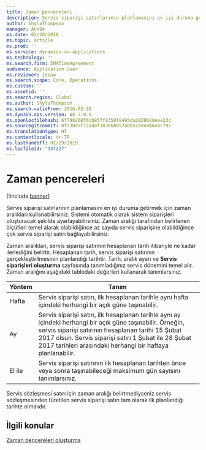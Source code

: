 ```yaml
---
title: Zaman pencereleri
description: Servis siparişi satırlarının planlamasını en iyi duruma getirmek için zaman aralıkları kullanabilirsiniz.
author: ShylaThompson
manager: AnnBe
ms.date: 02/20/2018
ms.topic: article
ms.prod: ''
ms.service: dynamics-ax-applications
ms.technology: ''
ms.search.form: SMATimeAgreement
audience: Application User
ms.reviewer: josaw
ms.search.scope: Core, Operations
ms.custom: ''
ms.assetid: ''
ms.search.region: Global
ms.author: ShylaThompson
ms.search.validFrom: 2016-02-28
ms.dyn365.ops.version: AX 7.0.0
ms.openlocfilehash: 6f748268f6cb85ff835919485da2828689eee23c
ms.sourcegitcommit: 0f530e5f72a40f383868957a6b5cb0e446e4c795
ms.translationtype: HT
ms.contentlocale: tr-TR
ms.lasthandoff: 01/29/2019
ms.locfileid: "347227"
---
```

# <a name="time-windows"></a>Zaman pencereleri  

[!include [banner](../includes/banner.md)]

Servis siparişi satırlarının planlamasını en iyi duruma getirmek için zaman aralıkları kullanabilirsiniz. Sistemi otomatik olarak sistem siparişleri oluşturacak şekilde ayarlayabilirsiniz. Zaman aralığı tarafından belirlenen ölçütleri temel alarak olabildiğince az sayıda servis siparişine olabildiğince çok servis siparişi satırı bağlayabilirsiniz.

Zaman aralıkları, servis siparişi satırının hesaplanan tarih itibariyle ne kadar ilerlediğini belirtir. Hesaplanan tarih, servis siparişi satırının gerçekleştirilmesinin planlandığı tarihtir. Tarih, aralık ayarı ve **Servis siparişleri oluşturma** sayfasında tanımladığınız servis dönemini temel alır. Zaman aralığını aşağıdaki tablodaki değerleri kullanarak tanımlarsınız.

| Yöntem | Tanım                                                                                                                                                                                                                                                                                           |
|--------|-------------------------------------------------------------------------------------------------------------------------------------------------------------------------------------------------------------------------------------------------------------------------------------------------------|
| Hafta   | Servis siparişi satırı, ilk hesaplanan tarihle aynı hafta içindeki herhangi bir açık güne taşınabilir.                                                                                                                                                                                    |
| Ay  | Servis siparişi satırı, ilk hesaplanan tarihle aynı ay içindeki herhangi bir açık güne taşınabilir. Örneğin, servis siparişi satırının hesaplanan tarihi 15 Şubat 2017 olsun. Servis siparişi satırı 1 Şubat ile 28 Şubat 2017 tarihleri arasındaki herhangi bir haftaya planlanabilir. |
| El ile | Servis siparişi satırının ilk hesaplanan tarihten önce veya sonra taşınabileceği maksimum gün sayısını tanımlarsınız.                                                                                                                                                                           |

Servis sözleşmesi satırı için zaman aralığı belirtmediyseniz servis sözleşmesinden türetilen servis siparişi satırı tam olarak ilk planlandığı tarihte olmalıdır.

## <a name="related-topics"></a>İlgili konular

[Zaman pencereleri oluşturma](create-time-windows.md)


